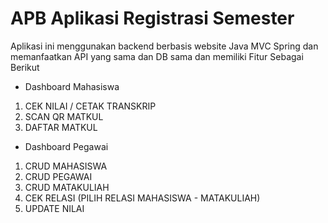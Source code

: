 # APB Aplikasi Registrasi Semester

Aplikasi ini menggunakan backend berbasis website Java MVC Spring dan memanfaatkan API yang sama dan DB sama dan memiliki Fitur Sebagai Berikut
- Dashboard Mahasiswa
1. CEK NILAI / CETAK TRANSKRIP
2. SCAN QR MATKUL
3. DAFTAR MATKUL

- Dashboard Pegawai
1. CRUD MAHASISWA
2. CRUD PEGAWAI
3. CRUD MATAKULIAH
4. CEK RELASI (PILIH RELASI MAHASISWA - MATAKULIAH)
5. UPDATE NILAI
   
